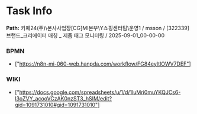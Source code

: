 # Task Info

**Path:** 카페24(주)\본사사업장\[CG]MI본부\Y쇼핑센터팀\운영1 / msson / [322339] 브랜드_크리에이터 매칭 _ 제품 태그 모니터링 / 2025-09-01_00-00-00

### BPMN
- ["https://n8n-mi-060-web.hanpda.com/workflow/FG84eyItlOWV7DEF"]

### WIKI
- ["https://docs.google.com/spreadsheets/u/1/d/1luMri0muYKQJCs6-l3oZVY_acooVCzAK0nzST3_hSIM/edit?gid=1091731010#gid=1091731010"]

